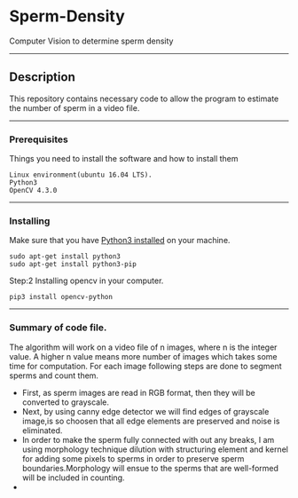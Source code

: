 # Sperm-Density
Computer Vision to determine sperm density
___
## Description
This repository contains necessary code to allow the program to estimate the number of sperm in a video file.
___
### Prerequisites

Things you need to install the software and how to install them


```
Linux environment(ubuntu 16.04 LTS).
Python3
OpenCV 4.3.0 

```
___
### Installing

Make sure that you have [Python3 installed](https://realpython.com/installing-python/) on your machine.

```
sudo apt-get install python3
sudo apt-get install python3-pip
```
Step:2 Installing opencv in your computer.

```
pip3 install opencv-python
```
___
### Summary of code file.

The algorithm will work on a video file of n images, where n is the integer value. A higher n value means more number of images which takes some time for computation. For each image following steps are done to segment sperms and count them.

- First, as sperm images are read in RGB format, then they will be converted to grayscale.
- Next, by using canny edge detector we will find edges of grayscale image,is so choosen that all edge elements are preserved and noise is eliminated.
- In order to make the sperm fully connected with out any breaks, I am using morphology technique dilution with structuring element and kernel for adding some pixels to sperms in order to preserve sperm boundaries.Morphology will ensue to the sperms that are  well-formed will be included in counting.
- 



